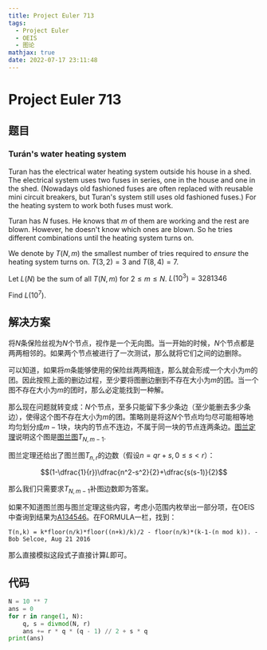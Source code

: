 ```yaml
---
title: Project Euler 713
tags:
  - Project Euler
  - OEIS
  - 图论
mathjax: true
date: 2022-07-17 23:11:48
---
```


<escape><!-- more --></escape>

# Project Euler 713

## 题目

### Turán's water heating system

Turan has the electrical water heating system outside his house in a shed. The electrical system uses two fuses in series, one in the house and one in the shed. (Nowadays old fashioned fuses are often replaced with reusable mini circuit breakers, but Turan's system still uses old fashioned fuses.)
For the heating system to work both fuses must work.

Turan has $N$ fuses. He knows that $m$ of them are working and the rest are blown. However, he doesn't know which ones are blown. So he tries different combinations until the heating system turns on.

We denote by $T(N,m)$ the smallest number of tries required to *ensure* the heating system turns on.
$T(3,2)=3$ and $T(8,4)=7$.

Let $L(N)$ be the sum of all $T(N, m)$ for $2 \leq m \leq N$.
$L(10^3)=3281346$

Find $L(10^7)$.

## 解决方案

将$N$条保险丝视为$N$个节点，视作是一个无向图。当一开始的时候，$N$个节点都是两两相邻的。如果两个节点被进行了一次测试，那么就将它们之间的边删除。

可以知道，如果将$m$条能够使用的保险丝两两相连，那么就会形成一个大小为$m$的团。因此按照上面的删边过程，至少要将图删边删到不存在大小为$m$的团。当一个图不存在大小为$m$的团时，那么必定能找到一种解。

那么现在问题就转变成：$N$个节点，至多只能留下多少条边（至少能删去多少条边），使得这个图不存在大小为$m$的团。策略则是将这$N$个节点均匀尽可能相等地均匀划分成$m-1$块，块内的节点不连边，不属于同一块的节点连两条边。[图兰定理](https://en.wikipedia.org/wiki/Tur%C3%A1n%27s_theorem)说明这个图是[图兰图](https://en.wikipedia.org/wiki/Tur%C3%A1n_graph)$T_{N,m-1}.$

图兰定理还给出了图兰图$T_{n,r}$的边数（假设$n=qr+s,0\le s<r$）：

$$(1-\dfrac{1}{r})\dfrac{n^2-s^2}{2}+\dfrac{s(s-1)}{2}$$

那么我们只需要求$T_{N,m-1}$补图边数即为答案。

如果不知道图兰图与图兰定理这些内容，考虑小范围内枚举出一部分项，在OEIS中查询到结果为[A134546](https://oeis.org/A134546)。在FORMULA一栏，找到：

```
T(n,k) = k*floor(n/k)*floor((n+k)/k)/2 - floor(n/k)*(k-1-(n mod k)). - Bob Selcoe, Aug 21 2016
```

那么直接模拟这段式子直接计算$L$即可。

## 代码

```py
N = 10 ** 7
ans = 0
for r in range(1, N):
    q, s = divmod(N, r)
    ans += r * q * (q - 1) // 2 + s * q
print(ans)

```
